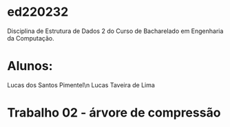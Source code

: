 # ed220232
Disciplina de Estrutura de Dados 2 do Curso de Bacharelado em Engenharia da Computação.

# Alunos:

Lucas dos Santos Pimentel\n
Lucas Taveira de Lima


# Trabalho 02 - árvore de compressão

